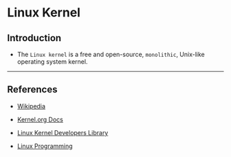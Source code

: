 # Linux Kernel

## Introduction

* The `Linux kernel` is a free and open-source, `monolithic`, Unix-like operating system kernel.

---

## References

* [Wikipedia](https://en.wikipedia.org/wiki/Linux_kernel)

* [Kernel.org Docs](https://www.kernel.org/doc/html/latest/)

* [Linux Kernel Developers Library](https://www.amazon.co.uk/Linux-Kernel-Development-Developers-Library/dp/0672329468)

* [Linux Programming](https://www.amazon.co.uk/Linux-Programming-Interface-System-Handbook/dp/1593272200/ref=pd_lpo_sbs_14_t_1?_encoding=UTF8&psc=1&refRID=B21X1GHNM6636PZ569AQ)